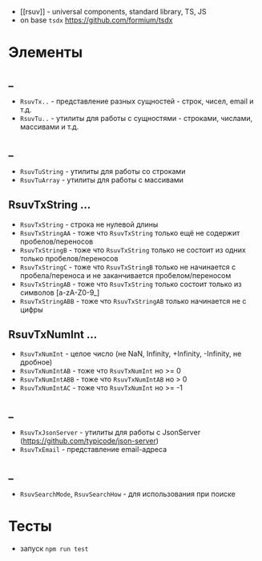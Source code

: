 * [[rsuv]] - universal components, standard library, TS, JS
* on base `tsdx` https://github.com/formium/tsdx

# Элементы
## _
* `RsuvTx..` - представление разных сущностей - строк, чисел, email и т.д.
* `RsuvTu..` - утилиты для работы с сущностями - строками, числами, массивами и т.д.

## _
* `RsuvTuString` - утилиты для работы со строками
* `RsuvTuArray` - утилиты для работы с массивами

## RsuvTxString ...
* `RsuvTxString` - строка не нулевой длины
* `RsuvTxStringAA` - тоже что `RsuvTxString` только ещё не содержит пробелов/переносов
* `RsuvTxStringB` - тоже что `RsuvTxString` только не состоит из одних только пробелов/переносов
* `RsuvTxStringC` - тоже что `RsuvTxStringB` только не начинается с пробела/переноса и не заканчивается пробелом/переносом
* `RsuvTxStringAB` - тоже что `RsuvTxString` только состоит только из символов [a-zA-Z0-9_]
* `RsuvTxStringABB` - тоже что `RsuvTxStringAB` только начинается не с цифры

## RsuvTxNumInt ...
* `RsuvTxNumInt` - целое число (не NaN, Infinity, +Infinity, -Infinity, не дробное)
* `RsuvTxNumIntAB` - тоже что `RsuvTxNumInt` но >= 0
* `RsuvTxNumIntABB` - тоже что `RsuvTxNumIntAB` но > 0
* `RsuvTxNumIntAC` - тоже что `RsuvTxNumInt` но >= -1

## _
* `RsuvTxJsonServer` - утилиты для работы с JsonServer (https://github.com/typicode/json-server)
* `RsuvTxEmail` - представление email-адреса

## _
* `RsuvSearchMode`, `RsuvSearchHow` - для использования при поиске

# Тесты
* запуск `npm run test`